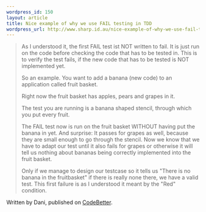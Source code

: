 ```yaml
--- 
wordpress_id: 150
layout: article
title: Nice example of why we use FAIL testing in TDD
wordpress_url: http://www.sharp.id.au/nice-example-of-why-we-use-fail-testing-in-tdd/
---
```

<blockquote>
As I understood it, the first FAIL test ist NOT written to fail. It is just run on the code before checking the code that has to be tested in. This is to verify the test fails, if the new code that has to be tested is NOT implemented yet.

So an example. You want to add a banana (new code) to an application called fruit basket.

Right now the fruit basket has apples, pears and grapes in it.

The test you are running is a banana shaped stencil, through which you put every fruit.

The FAIL test now is run on the fruit basket WITHOUT having put the banana in yet. And surprise: It passes for grapes as well, because they are small enough to go through the stencil. Now we know that we have to adapt our test until it also fails for grapes or otherwise it will tell us nothing about bananas being correctly implemented into the fruit basket.

Only if we manage to design our testcase so it tells us "There is no banana in the fruitbasket" if there is really none there, we have a valid test. This first failure is as I understood it meant by the "Red" condition.
</blockquote>

Written by Dani, published on <a href="http://codebetter.com/blogs/scott.bellware/archive/2005/11/22/134954.aspx#161144">CodeBetter</a>.
